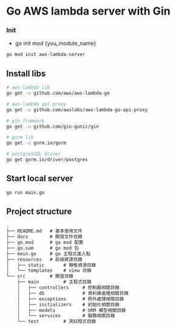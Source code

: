 # Go AWS lambda server with Gin

### Init

- go init mod {you_module_name}

```bash
go mod init aws-lambda-server
```

## Install libs

```bash
# aws-lambda lib 
go get -u github.com/aws/aws-lambda-go

# aws-lambda api proxy
go get -u github.com/awslabs/aws-lambda-go-api-proxy

# gin framwork
go get -u github.com/gin-gonic/gin

# gorm lib
go get -u gorm.io/gorm

# postgresSQL driver
go get gorm.io/driver/postgres
```

## Start local server

```bash
go run main.go
```

## Project structure

```markdown
.
├── README.md   # 基本使用文件
├── docs        # 開發文件目錄 
├── go.mod      # go mod 配置
├── go.sum      # go mod 包
├── main.go     # go 主程式進入點
├── resources   # 前端資源目錄
│   ├── static       # 靜態資源目錄
│   └── templates    # view 目錄
└── src         # 開發目錄
    ├── main         # 主程式目錄
    │   ├── controllers     # 控制器相關目錄
    │   ├── db              # 資料庫處理相關目錄
    │   ├── exceptions      # 例外處理相關目錄
    │   ├── initializers    # 初始化相關目錄
    │   ├── models          # ORM 模型相關目錄
    │   └── services        # 服務相關目錄
    └── test         # 測試程式目錄
```

